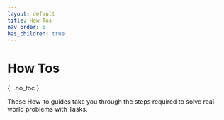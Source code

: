 ```yaml
---
layout: default
title: How Tos
nav_order: 6
has_children: true
---
```


# How Tos

{: .no_toc }

These How-to guides take you through the steps required to solve real-world problems with Tasks.
